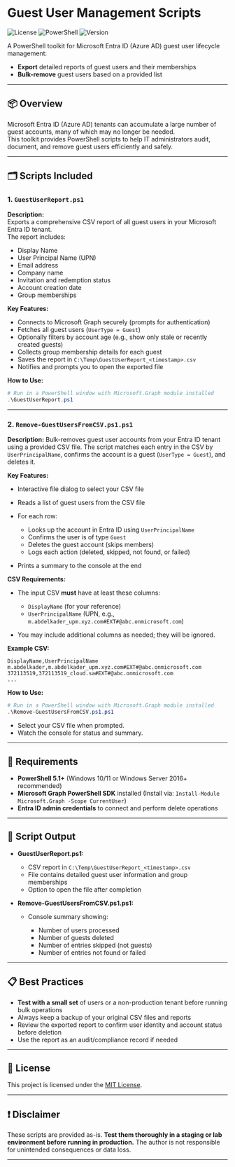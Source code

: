 
# Guest User Management Scripts
![License](https://img.shields.io/badge/license-MIT-blue.svg)
![PowerShell](https://img.shields.io/badge/powershell-5.1%2B-blue.svg)
![Version](https://img.shields.io/badge/version-1.10-green.svg)

A PowerShell toolkit for Microsoft Entra ID (Azure AD) guest user lifecycle management:  
- **Export** detailed reports of guest users and their memberships  
- **Bulk-remove** guest users based on a provided list

---

## 📦 Overview

Microsoft Entra ID (Azure AD) tenants can accumulate a large number of guest accounts, many of which may no longer be needed.  
This toolkit provides PowerShell scripts to help IT administrators audit, document, and remove guest users efficiently and safely.

---

## 🗂️ Scripts Included

### 1. `GuestUserReport.ps1`

**Description:**  
Exports a comprehensive CSV report of all guest users in your Microsoft Entra ID tenant.  
The report includes:

- Display Name
- User Principal Name (UPN)
- Email address
- Company name
- Invitation and redemption status
- Account creation date
- Group memberships

**Key Features:**

- Connects to Microsoft Graph securely (prompts for authentication)
- Fetches all guest users (`UserType = Guest`)
- Optionally filters by account age (e.g., show only stale or recently created guests)
- Collects group membership details for each guest
- Saves the report in `C:\Temp\GuestUserReport_<timestamp>.csv`
- Notifies and prompts you to open the exported file

**How to Use:**

```powershell
# Run in a PowerShell window with Microsoft.Graph module installed
.\GuestUserReport.ps1
````

---

### 2. `Remove-GuestUsersFromCSV.ps1.ps1`

**Description:**
Bulk-removes guest user accounts from your Entra ID tenant using a provided CSV file.
The script matches each entry in the CSV by `UserPrincipalName`, confirms the account is a guest (`UserType = Guest`), and deletes it.

**Key Features:**

* Interactive file dialog to select your CSV file
* Reads a list of guest users from the CSV file
* For each row:

  * Looks up the account in Entra ID using `UserPrincipalName`
  * Confirms the user is of type `Guest`
  * Deletes the guest account (skips members)
  * Logs each action (deleted, skipped, not found, or failed)
* Prints a summary to the console at the end

**CSV Requirements:**

* The input CSV **must** have at least these columns:

  * `DisplayName` (for your reference)
  * `UserPrincipalName` (UPN, e.g., `m.abdelkader_upm.xyz.com#EXT#@abc.onmicrosoft.com`)
* You may include additional columns as needed; they will be ignored.

**Example CSV:**

```csv
DisplayName,UserPrincipalName
m.abdelkader,m.abdelkader_upm.xyz.com#EXT#@abc.onmicrosoft.com
372113519,372113519_cloud.sa#EXT#@abc.onmicrosoft.com
...
```

**How to Use:**

```powershell
# Run in a PowerShell window with Microsoft.Graph module installed
.\Remove-GuestUsersFromCSV.ps1.ps1
```

* Select your CSV file when prompted.
* Watch the console for status and summary.

---

## 🚦 Requirements

* **PowerShell 5.1+** (Windows 10/11 or Windows Server 2016+ recommended)
* **Microsoft Graph PowerShell SDK** installed
  (Install via: `Install-Module Microsoft.Graph -Scope CurrentUser`)
* **Entra ID admin credentials** to connect and perform delete operations

---

## 📝 Script Output

* **GuestUserReport.ps1:**

  * CSV report in `C:\Temp\GuestUserReport_<timestamp>.csv`
  * File contains detailed guest user information and group memberships
  * Option to open the file after completion

* **Remove-GuestUsersFromCSV.ps1.ps1:**

  * Console summary showing:

    * Number of users processed
    * Number of guests deleted
    * Number of entries skipped (not guests)
    * Number of entries not found or failed

---

## 📋 Best Practices

* **Test with a small set** of users or a non-production tenant before running bulk operations
* Always keep a backup of your original CSV files and reports
* Review the exported report to confirm user identity and account status before deletion
* Use the report as an audit/compliance record if needed

---

## 📜 License

This project is licensed under the [MIT License](https://opensource.org/licenses/MIT).

---

## ❗ Disclaimer

These scripts are provided as-is.
**Test them thoroughly in a staging or lab environment before running in production.**
The author is not responsible for unintended consequences or data loss.

---
